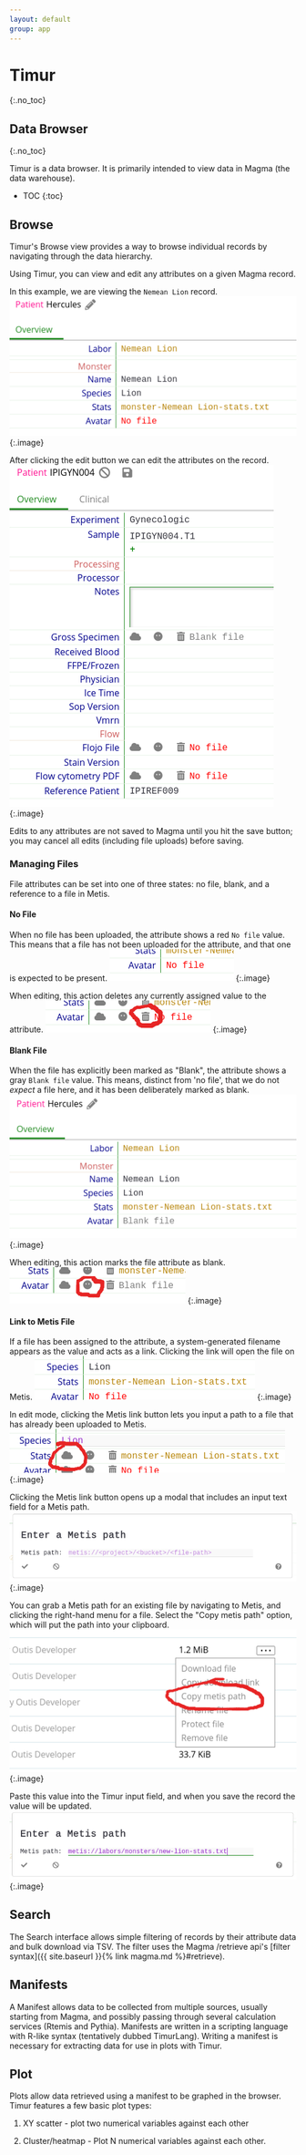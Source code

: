 ```yaml
---
layout: default
group: app
---
```


# Timur
{:.no_toc}

## Data Browser
{:.no_toc}

Timur is a data browser. It is primarily intended to view data in Magma (the data warehouse).

* TOC
{:toc}

## Browse

Timur's Browse view provides a way to browse individual records by navigating through the data hierarchy.

Using Timur, you can view and edit any attributes on a given Magma record.

In this example, we are viewing the `Nemean Lion` record.
![Viewing sample attributes on Timur](/assets/images/timur/sample-view-only.png)
{:.image}

After clicking the edit button we can edit the attributes on the record.
![Editing sample attributes on Timur reveals three buttons for file and image attributes](/assets/images/timur/sample-edit-view.png)
{:.image}

Edits to any attributes are not saved to Magma until you hit the save button;
you may cancel all edits (including file uploads) before saving.

### Managing Files

File attributes can be set into one of three states: no file, blank, and a reference to a file in Metis.

#### No File

When no file has been uploaded, the attribute shows a red `No file` value. This means that a file has not been uploaded for the attribute, and that one is expected to be present.
![No File text when file has not been uploaded](/assets/images/timur/no-file-present.png)
{:.image}

When editing, this action deletes any currently assigned value to the attribute.
![Delete button circled in the UI](/assets/images/timur/delete-file-button-callout.png)
{:.image}

#### Blank File

When the file has explicitly been marked as "Blank", the attribute shows a gray `Blank file` value. This means, distinct from 'no file', that we do not *expect* a file here, and it has been deliberately marked as blank.
![Blank File text when attribute has been marked as blank](/assets/images/timur/blank-file-attribute.png)
{:.image}

When editing, this action marks the file attribute as blank.
![Blank file button circled in the UI](/assets/images/timur/blank-file-attribute-callout.png)
{:.image}

#### Link to Metis File

If a file has been assigned to the attribute, a system-generated filename appears as the value and acts as a link. Clicking the link will open the file on Metis.
![Existing image attribute value links to the file on Metis](/assets/images/timur/link-to-view-file.png)
{:.image}

In edit mode, clicking the Metis link button lets you input a path to a file that has already been uploaded to Metis.
![Editing a Metis link opens up a modal with a new input text field](/assets/images/timur/metis-path-button.png)
{:.image}

Clicking the Metis link button opens up a modal that includes an input text field for a Metis path.
![Modal window with input field for metis path](/assets/images/timur/metis-path-modal.png)
{:.image}

You can grab a Metis path for an existing file by navigating to Metis, and clicking the right-hand menu for a file. Select the "Copy metis path" option, which will put the path into your clipboard.
![Copy metis path option in dropdown menu](/assets/images/metis/file-dropdown-copy-path.png)
{:.image}

Paste this value into the Timur input field, and when you save the record the value will be updated.
![Modal with metis path pasted into the input text field](/assets/images/timur/metis-path-modal-with-data.png)
{:.image}

## Search

The Search interface allows simple filtering of records by their attribute data and bulk download via TSV.
The filter uses the Magma /retrieve api's [filter syntax]({{ site.baseurl }}{% link magma.md %}#retrieve).

## Manifests

A Manifest allows data to be collected from multiple sources, usually starting
from Magma, and possibly passing through several calculation services (Rtemis
and Pythia). Manifests are written in a scripting language with R-like syntax
(tentatively dubbed TimurLang). Writing a manifest is necessary for extracting
data for use in plots with Timur.

## Plot

Plots allow data retrieved using a manifest to be graphed in the browser. Timur features a few basic plot types:

1. XY scatter - plot two numerical variables against each other

2. Cluster/heatmap - Plot N numerical variables against each other.
